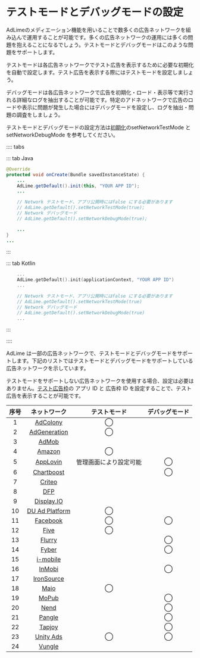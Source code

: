 # テストモードとデバッグモードの設定

AdLimeのメディエーション機能を用いることで数多くの広告ネットワークを組み込んで運用することが可能です。多くの広告ネットワークの運用には多くの問題を抱えることになるでしょう。テストモードとデバッグモードはこのような問題をサポートします。

テストモードは各広告ネットワークでテスト広告を表示するために必要な初期化を自動で設定します。テスト広告を表示する際にはテストモードを設定しましょう。

デバッグモードは各広告ネットワークで広告を初期化・ロード・表示等で実行される詳細なログを抽出することが可能です。特定のアドネットワークで広告のロードや表示に問題が発生した場合にはデバッグモードを設定し、ログを抽出・問題の調査をしましょう。

テストモードとデバッグモードの設定方法は[初期化](./init.md)のsetNetworkTestMode と setNetworkDebugMode を参考してください。

:::: tabs

::: tab Java

```java
@Override
protected void onCreate(Bundle savedInstanceState) {
    ...
    AdLime.getDefault().init(this, "YOUR APP ID");
    ...

    // Network テストモード、アプリ公開時にはfalse にする必要があります
    // AdLime.getDefault().setNetworkTestMode(true);
    // Network デバッグモード
    // AdLime.getDefault().setNetworkDebugMode(true);

    ...
}
...

```

:::

::: tab Kotlin

```kotlin
    ...
    AdLime.getDefault().init(applicationContext, "YOUR APP ID")
    ...

    // Network テストモード、アプリ公開時にはfalse にする必要があります
    // AdLime.getDefault().setNetworkTestMode(true)
    // Network デバッグモード
    // AdLime.getDefault().setNetworkDebugMode(true)
    ...
```

:::

::::


AdLime は一部の広告ネットワークで、テストモードとデバッグモードをサポートします。下記のリストではテストモードとデバッグモードをサポートしている広告ネットワークを示しています。

テストモードをサポートしない広告ネットワークを使用する場合、設定は必要はありません。[テスト広告枠](./test.md)の アプリ ID と 広告枠 ID を設定することで、テスト広告を表示することが可能です。

| 序号 | ネットワーク                                 | テストモード | デバッグモード|
|:---:|:------------------------------------------:|:-------:|:-------:|
| 1   | [AdColony](./mediation_adcolony.md)        | ◯        |         |
| 2   | [AdGeneration](./mediation_adgeneration.md)| ◯        |         |
| 3   | [AdMob](./mediation_admob.md)              |         |         |
| 4   | [Amazon](./mediation_amazon.md)            | ◯       |         |
| 5   | [AppLovin](./mediation_applovin.md)        | 管理画面により設定可能       | ◯ |
| 6   | [Chartboost](./mediation_chartboost.md)    |         | ◯       |
| 7   | [Criteo](./mediation_criteo.md)            |         |         |
| 8   | [DFP](./mediation_dfp.md)                  |         |         |
| 9   | [Display.IO](./mediation_display_io.md)    |         |         |
| 10  | [DU Ad Platform](./mediation_du_ad_platform.md) | ◯       |         |
| 11  | [Facebook](./mediation_facebook.md)        | ◯       | ◯       |
| 12  | [Five](./mediation_five.md)                | ◯       |         |
| 13  | [Flurry](./mediation_flurry.md)            |         | ◯        |
| 14  | [Fyber](./mediation_fyber.md)              |         | ◯        |
| 15  | [i-mobile](./mediation_imobile.md)         |         |         |
| 16  | [InMobi](./mediation_inmobi.md)            |         | ◯        |
| 17  | [IronSource](./mediation_ironsource.md)    |         |         |
| 18  | [Maio](./mediation_maio.md)                | ◯        |         |
| 19  | [MoPub](./mediation_mopub.md)              |         | ◯        |
| 20  | [Nend](./mediation_nend.md)                |         | ◯        |
| 21  | [Pangle](./mediation_pangle.md)            |         | ◯        |
| 22  | [Tapjoy](./mediation_tapjoy.md)            |         | ◯        |
| 23  | [Unity Ads](./mediation_unity_ads.md)      | ◯       | ◯       |
| 24  | [Vungle](./mediation_vungle.md)            |         |         |
